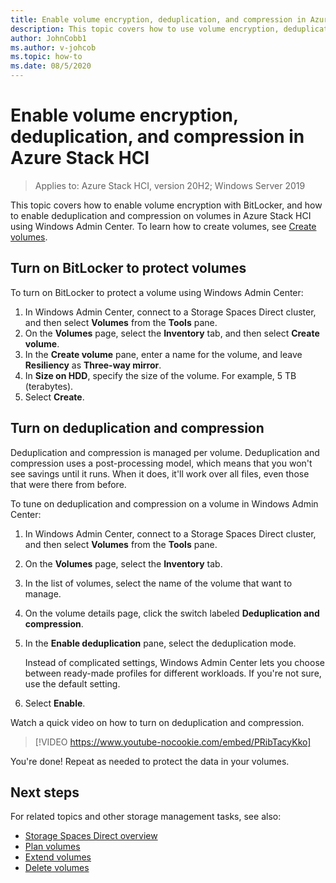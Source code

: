 ```yaml
---
title: Enable volume encryption, deduplication, and compression in Azure Stack HCI
description: This topic covers how to use volume encryption, deduplication, and compression in Azure Stack HCI using Windows Admin Center.
author: JohnCobb1
ms.author: v-johcob
ms.topic: how-to
ms.date: 08/5/2020
---
```


# Enable volume encryption, deduplication, and compression in Azure Stack HCI

> Applies to: Azure Stack HCI, version 20H2; Windows Server 2019

This topic covers how to enable volume encryption with BitLocker, and how to enable deduplication and compression on volumes in Azure Stack HCI using Windows Admin Center. To learn how to create volumes, see [Create volumes](create-volumes.md).

## Turn on BitLocker to protect volumes
<!---Update all steps as needed. See validate topic for example--->
To turn on BitLocker to protect a volume using Windows Admin Center:

1. In Windows Admin Center, connect to a Storage Spaces Direct cluster, and then select **Volumes** from the **Tools** pane.
2. On the **Volumes** page, select the **Inventory** tab, and then select **Create volume**.
3. In the **Create volume** pane, enter a name for the volume, and leave **Resiliency** as **Three-way mirror**.
4. In **Size on HDD**, specify the size of the volume. For example, 5 TB (terabytes).
5. Select **Create**.

## Turn on deduplication and compression
Deduplication and compression is managed per volume. Deduplication and compression uses a post-processing model, which means that you won't see savings until it runs. When it does, it'll work over all files, even those that were there from before.

To tune on deduplication and compression on a volume in Windows Admin Center:

1. In Windows Admin Center, connect to a Storage Spaces Direct cluster, and then select **Volumes** from the **Tools** pane.
2. On the **Volumes** page, select the **Inventory** tab.
3. In the list of volumes, select the name of the volume that want to manage.
4. On the volume details page, click the switch labeled **Deduplication and compression**.
5. In the **Enable deduplication** pane, select the deduplication mode.

    Instead of complicated settings, Windows Admin Center lets you choose between ready-made profiles for different workloads. If you're not sure, use the default setting.

6. Select **Enable**.

Watch a quick video on how to turn on deduplication and compression.

> [!VIDEO https://www.youtube-nocookie.com/embed/PRibTacyKko]


<!---PS format example
```PowerShell
New-Volume -FriendlyName "Volume1" -FileSystem CSVFS_ReFS -StoragePoolFriendlyName S2D* -Size 1TB
```
--->

<!---Example figure path format
![Storage Tiers PowerShell Screenshot](media/creating-volumes/storage-tiers-screenshot.png)
--->

You're done! Repeat as needed to protect the data in your volumes.

## Next steps
For related topics and other storage management tasks, see also:

- [Storage Spaces Direct overview](/windows-server/storage/storage-spaces/storage-spaces-direct-overview)
- [Plan volumes](../concepts/plan-volumes.md)
- [Extend volumes](extend-volumes.md)
- [Delete volumes](delete-volumes.md)